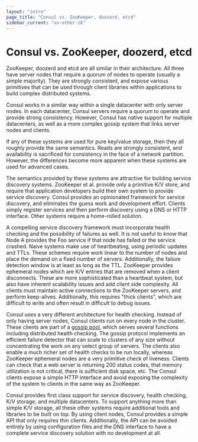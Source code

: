 ```yaml
---
layout: "intro"
page_title: "Consul vs. ZooKeeper, doozerd, etcd"
sidebar_current: "vs-other-zk"
---
```


# Consul vs. ZooKeeper, doozerd, etcd

ZooKeeper, doozerd and etcd are all similar in their architecture.
All three have server nodes that require a quorum of nodes to operate (usually a simple majority).
They are strongly consistent, and expose various primitives that can be used
through client libraries within applications to build complex distributed systems.

Consul works in a similar way within a single datacenter with only server nodes.
In each datacenter, Consul servers require a quorum to operate
and provide strong consistency. However, Consul has native support for multiple datacenters,
as well as a more complex gossip system that links server nodes and clients.

If any of these systems are used for pure key/value storage, then they all
roughly provide the same semantics. Reads are strongly consistent, and availability
is sacrificed for consistency in the face of a network partition. However, the differences
become more apparent when these systems are used for advanced cases.

The semantics provided by these systems are attractive for building
service discovery systems. ZooKeeper et al. provide only a primitive K/V store,
and require that application developers build their own system to provide service
discovery. Consul provides an opinionated framework for service discovery, and
eliminates the guess work and development effort. Clients simply register services
and then perform discovery using a DNS or HTTP interface. Other systems
require a home-rolled solution.

A compelling service discovery framework must incorporate health checking and the
possibility of failures as well. It is not useful to know that Node A
provides the Foo service if that node has failed or the service crashed. Naive systems
make use of heartbeating, using periodic updates and TTLs. These schemes require work linear
to the number of nodes and place the demand on a fixed number of servers. Additionally, the
failure detection window is at least as long as the TTL. ZooKeeper provides ephemeral
nodes which are K/V entries that are removed when a client disconnects. These are more
sophisticated than a heartbeat system, but also have inherent scalability issues and add
client side complexity. All clients must maintain active connections to the ZooKeeper servers,
and perform keep-alives. Additionally, this requires "thick clients", which are difficult
to write and often result in difficult to debug issues.

Consul uses a very different architecture for health checking. Instead of only
having server nodes, Consul clients run on every node in the cluster.
These clients are part of a [gossip pool](/docs/internals/gossip.html), which
serves several functions including distributed health checking. The gossip protocol implements
an efficient failure detector that can scale to clusters of any size without concentrating
the work on any select group of servers. The clients also enable a much richer set of health checks to be run locally,
whereas ZooKeeper ephemeral nodes are a very primitive check of liveness. Clients can check that
a web server is returning 200 status codes, that memory utilization is not critical, there is sufficient
disk space, etc. The Consul clients expose a simple HTTP interface and avoid exposing the complexity
of the system to clients in the same way as ZooKeeper.

Consul provides first class support for service discovery, health checking,
K/V storage, and multiple datacenters. To support anything more than simple K/V storage,
all these other systems require additional tools and libraries to be built on
top. By using client nodes, Consul provides a simple API that only requires thin clients.
Additionally, the API can be avoided entirely by using configuration files and the
DNS interface to have a complete service discovery solution with no development at all.


